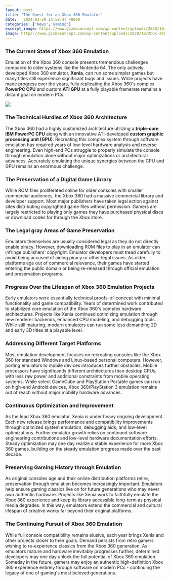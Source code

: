 ```yaml
---
layout: post
title: "The Quest for an Xbox 360 Emulator"
date:   2024-03-29 14:58:47 +0000
categories: ['News','Gaming']
excerpt_image: https://www.gizmoconcept.com/wp-content/uploads/2020/10/Xbox-360-Controller-Emulator.jpg
image: https://www.gizmoconcept.com/wp-content/uploads/2020/10/Xbox-360-Controller-Emulator.jpg
---
```


### **The Current State of Xbox 360 Emulation**
Emulation of the Xbox 360 console presents tremendous challenges compared to older systems like the Nintendo 64. The only actively developed Xbox 360 emulator, **Xenia**, can run some simpler games but many titles still experience significant bugs and issues. While projects have made progress over the years, fully replicating the Xbox 360's complex **PowerPC CPU** and custom **ATI GPU** at a fully playable framerate remains a distant goal on modern PCs.

![](https://www.gizmoconcept.com/wp-content/uploads/2020/10/Xbox-360-Controller-Emulator.jpg)
### **The Technical Hurdles of Xbox 360 Architecture**  
The Xbox 360 had a highly customized architecture utilizing a **triple-core IBM PowerPC CPU** along with an innovative ATI-developed **custom graphic processing unit (GPU)**. Recreating this complex system through software emulation has required years of low-level hardware analysis and reverse engineering. Even high-end PCs struggle to properly simulate the console through emulation alone without major optimizations or architectural advances. Accurately emulating the unique synergies between the CPU and GPU remains an enormous challenge.
### **The Preservation of a Digital Game Library**
While ROM files proliferated online for older consoles with smaller commercial audiences, the Xbox 360 had a massive commercial library and developer support. Most major publishers have taken legal action against sites distributing copyrighted game files without permission. Gamers are largely restricted to playing only games they have purchased physical discs or download codes for through the Xbox store. 
### **The Legal gray Areas of Game Preservation**  
Emulators themselves are usually considered legal as they do not directly enable piracy. However, downloading ROM files to play in an emulator can infringe publishers' copyright. Emulator developers must tread carefully to avoid being accused of aiding piracy or other legal issues. As older platforms age out of commercial relevance, their games have started entering the public domain or being re-released through official emulation and preservation programs.
### **Progress Over the Lifespan of Xbox 360 Emulation Projects**
Early emulators were essentially technical proofs-of-concept with minimal functionality and game compatibility. Years of determined work contributed to stabilized core emulation of the Xbox 360's complex hardware architectures. Projects like Xenia continued optimizing emulation through new renderer backends, enhanced CPU modeling, and debugging tools. While still maturing, modern emulators can run some less demanding 2D and early 3D titles at a playable level. 
### **Addressing Different Target Platforms**  
Most emulation development focuses on recreating consoles like the Xbox 360 for standard Windows and Linux-based personal computers. However, porting emulators to mobile devices introduces further obstacles. Mobile processors have significantly different architectures than desktop CPUs, with less raw power and additional constraints from mobile operating systems. While select GameCube and PlayStation Portable games can run on high-end Android devices, Xbox 360/PlayStation 3 emulation remains out of reach without major mobility hardware advances.
### **Continuous Optimization and Improvement**  
As the lead Xbox 360 emulator, Xenia is under heavy ongoing development. Each new release brings performance and compatibility improvements through optimized system emulation, debugging aids, and low-level optimizations. Further emulator growth relies on continued software engineering contributions and low-level hardware documentation efforts. Steady optimization may one day realize a stable experience for more Xbox 360 games, building on the steady emulation progress made over the past decade.
### **Preserving Gaming History through Emulation**  
As original consoles age and their online distribution platforms retire, preservation through emulation becomes increasingly important. Emulators help ensure gaming classics live on for future generations who may never own authentic hardware. Projects like Xenia work to faithfully emulate the Xbox 360 experience and keep its library accessible long-term as physical media degrades. In this way, emulators extend the commercial and cultural lifespan of creative works far beyond their original platforms.
### **The Continuing Pursuit of Xbox 360 Emulation**
While full console compatibility remains elusive, each year brings Xenia and other projects closer to their goals. Demand persists from retro gamers wishing to re-experience classics from the Xbox 360 generation. As emulators mature and hardware inevitably progresses further, determined developers may one day unlock the full potential of Xbox 360 emulation. Someday in the future, gamers may enjoy an authentic high-definition Xbox 360 experience entirely through software on modern PCs - continuing the legacy of one of gaming's most beloved generations.